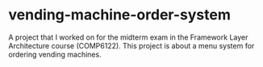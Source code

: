 # vending-machine-order-system
A project that I worked on for the midterm exam in the Framework Layer Architecture course (COMP6122). This project is about a menu system for ordering vending machines.

